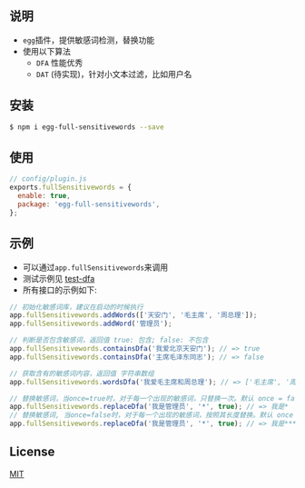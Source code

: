 ## 说明

- `egg`插件，提供敏感词检测，替换功能
- 使用以下算法
  - `DFA` 性能优秀
  - `DAT` (待实现)，针对小文本过滤，比如用户名

## 安装

```bash
$ npm i egg-full-sensitivewords --save
```

## 使用

```js
// config/plugin.js
exports.fullSensitivewords = {
  enable: true,
  package: 'egg-full-sensitivewords',
};
```

## 示例

- 可以通过`app.fullSensitivewords`来调用
- 测试示例见 [test-dfa](./test/test-dfa.js)
- 所有接口的示例如下:

```js
// 初始化敏感词库，建议在启动的时候执行
app.fullSensitivewords.addWords(['天安门', '毛主席', '周总理']);
app.fullSensitivewords.addWord('管理员');

// 判断是否包含敏感词，返回值 true: 包含; false: 不包含
app.fullSensitivewords.containsDfa('我爱北京天安门'); // => true
app.fullSensitivewords.containsDfa('主席毛泽东同志'); // => false

// 获取含有的敏感词内容，返回值 字符串数组
app.fullSensitivewords.wordsDfa('我爱毛主席和周总理'); // => ['毛主席', '周总理']

// 替换敏感词，当once=true时，对于每一个出现的敏感词，只替换一次。默认 once = false
app.fullSensitivewords.replaceDfa('我是管理员', '*', true); // => 我是*
// 替换敏感词, 当once=false时，对于每一个出现的敏感词，按照其长度替换。默认 once = false
app.fullSensitivewords.replaceDfa('我是管理员', '*', true); // => 我是***
```

## License

[MIT](LICENSE)
